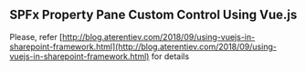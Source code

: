 ## SPFx Property Pane Custom Control Using Vue.js

Please, refer [http://blog.aterentiev.com/2018/09/using-vuejs-in-sharepoint-framework.html](http://blog.aterentiev.com/2018/09/using-vuejs-in-sharepoint-framework.html) for details